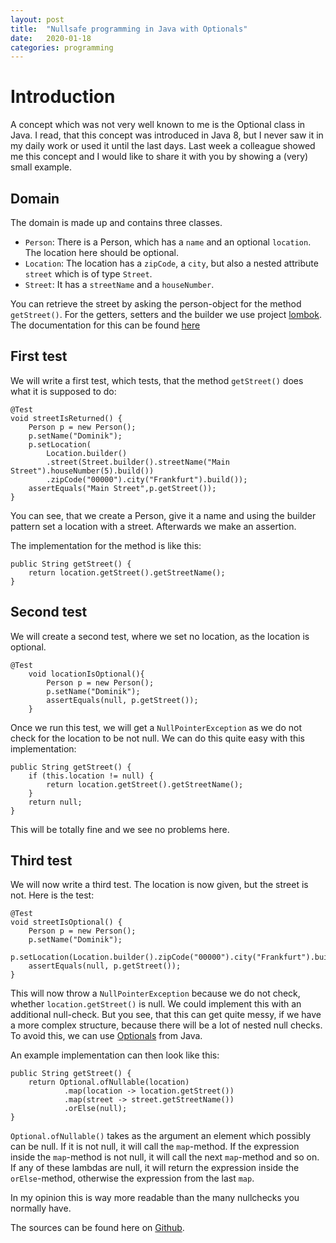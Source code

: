 ```yaml
---
layout: post
title:  "Nullsafe programming in Java with Optionals"
date:   2020-01-18
categories: programming
---
```

# Introduction
A concept which was not very well known to me is the Optional class in Java. I read, that this concept was introduced in Java 8, but I never saw it in my daily work or used it until the last days. 
Last week a colleague showed me this concept and I would like to share it with you by showing a (very) small example.

## Domain
The domain is made up and contains three classes.
- `Person`: There is a Person, which has a `name` and an optional `location`. The location here should be optional.
- `Location`: The location has a `zipCode`, a `city`, but also a nested attribute `street` which is of type `Street`.
- `Street`: It has a `streetName` and a `houseNumber`.

You can retrieve the street by asking the person-object for the method `getStreet()`.
For the getters, setters and the builder we use project [lombok](https://projectlombok.org/). The documentation for this can be found [here](https://projectlombok.org/features/all)

## First test
We will write a first test, which tests, that the method `getStreet()` does what it is supposed to do:
```
@Test
void streetIsReturned() {
    Person p = new Person();
    p.setName("Dominik");
    p.setLocation(
        Location.builder()
        .street(Street.builder().streetName("Main Street").houseNumber(5).build())
        .zipCode("00000").city("Frankfurt").build());
    assertEquals("Main Street",p.getStreet());
}
``` 
You can see, that we create a Person, give it a name and using the builder pattern set a location with a street. Afterwards we make an assertion.

The implementation for the method is like this:
```
public String getStreet() {
    return location.getStreet().getStreetName();
}
```

## Second test
We will create a second test, where we set no location, as the location is optional.
```
@Test
    void locationIsOptional(){
        Person p = new Person();
        p.setName("Dominik");
        assertEquals(null, p.getStreet());
    }
```
Once we run this test, we will get a `NullPointerException` as we do not check for the location to be not null. 
We can do this quite easy with this implementation:
```
public String getStreet() {
    if (this.location != null) {
        return location.getStreet().getStreetName();
    }
    return null;
}
```
This will be totally fine and we see no problems here.

## Third test
We will now write a third test. The location is now given, but the street is not. Here is the test:
```
@Test
void streetIsOptional() {
    Person p = new Person();
    p.setName("Dominik");
    p.setLocation(Location.builder().zipCode("00000").city("Frankfurt").build());
    assertEquals(null, p.getStreet());
}
```
This will now throw a `NullPointerException` because we do not check, whether `location.getStreet()` is null. We could implement this with an additional null-check. But you see, that this can get quite messy, if we have a more complex structure, because there will be a lot of nested null checks. To avoid this, we can use [Optionals](https://docs.oracle.com/javase/8/docs/api/index.html?java/util/Optional.html) from Java.

An example implementation can then look like this:
```
public String getStreet() {
    return Optional.ofNullable(location)
            .map(location -> location.getStreet())
            .map(street -> street.getStreetName())
            .orElse(null);
}
```
`Optional.ofNullable()` takes as the argument an element which possibly can be null. If it is not null, it will call the `map`-method. If the expression inside the `map`-method is not null, it will call the next `map`-method and so on. If any of these lambdas are null, it will return the expression inside the `orElse`-method, otherwise the expression from the last `map`.

In my opinion this is way more readable than the many nullchecks you normally have. 

The sources can be found here on [Github](https://github.com/djetzen/java_examples/tree/master/optionals).

